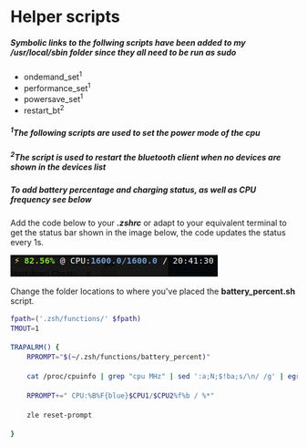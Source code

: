 # Helper scripts

##### Symbolic links to the follwing scripts have been added to my */usr/local/sbin* folder since they all need to be run as *sudo*
  * ondemand_set<sup>1</sup>
  * performance_set<sup>1</sup>
  * powersave_set<sup>1</sup>
  * restart_bt<sup>2</sup>

##### <sup>1</sup>The following scripts are used to set the power mode of the cpu
##### <sup>2</sup>The script is used to restart the bluetooth client when no devices are shown in the devices list

##### To add battery percentage and charging status, as well as CPU frequency see below
Add the code below to your **_.zshrc_** or adapt to your equivalent terminal to get the status bar shown in the image below, the code updates the status every 1s.

![alt text](https://github.com/clu83/helper-scripts/blob/master/command_line_charge_status.png "terminal with cpu/battery status")

Change the folder locations to where you've placed the **battery_percent.sh** script.


```bash
fpath=('.zsh/functions/' $fpath)
TMOUT=1

TRAPALRM() {
	RPROMPT="$(~/.zsh/functions/battery_percent)"

	cat /proc/cpuinfo | grep "cpu MHz" | sed ':a;N;$!ba;s/\n/ /g' | egrep -o '[[:digit:]]{1,4}\.[0]{1}' | sed ':a;N;$!ba;s/\n/ /g' | read CPU1 CPU2

	RPROMPT+=" CPU:%B%F{blue}$CPU1/$CPU2%f%b / %*"
	
	zle reset-prompt

}
```

